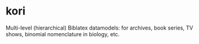 # kori
Multi-level (hierarchical) Biblatex datamodels: for archives, book series, TV shows, binomial nomenclature in biology, etc.
